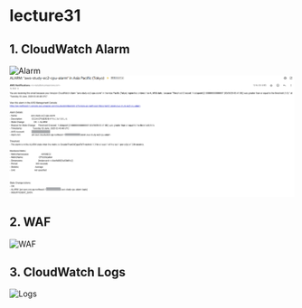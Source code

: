 # lecture31

## 1. CloudWatch Alarm

![Alarm](<images/lecture31/① CloudWatch Alarm.png>)  
![Alarm_mail](<images/lecture31/② アラーム受信メール.png>)

## 2. WAF

![WAF](<images/lecture31/③ WAF.png>)

## 3. CloudWatch Logs

![Logs](<images/lecture31/④ CloudWatch Logs.png>)

